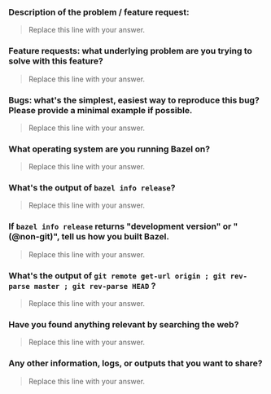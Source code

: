 <!--
ATTENTION! Please read and follow:
- if this is a _question_ about how to build / test / query / deploy using Bazel, or a _discussion starter_, send it to bazel-discuss@googlegroups.com
- if this is a _bug_ or _feature request_, fill the form below as best as you can.
-->

### Description of the problem / feature request:

> Replace this line with your answer.

### Feature requests: what underlying problem are you trying to solve with this feature?

> Replace this line with your answer.

### Bugs: what's the simplest, easiest way to reproduce this bug? Please provide a minimal example if possible.

> Replace this line with your answer.

### What operating system are you running Bazel on?

> Replace this line with your answer.

### What's the output of `bazel info release`?

> Replace this line with your answer.

### If `bazel info release` returns "development version" or "(@non-git)", tell us how you built Bazel.

> Replace this line with your answer.

### What's the output of `git remote get-url origin ; git rev-parse master ; git rev-parse HEAD` ?

> Replace this line with your answer.

###  Have you found anything relevant by searching the web?

> Replace this line with your answer.

<!--
Places to look:
 - StackOverflow: http://stackoverflow.com/questions/tagged/bazel
 - GitHub issues: https://github.com/bazelbuild/bazel/issues
 - email threads on https://groups.google.com/forum/#!forum/bazel-discuss
-->

### Any other information, logs, or outputs that you want to share?

> Replace this line with your answer.

<!-- If the files are large, upload as attachment or provide link. -->
